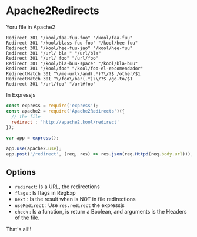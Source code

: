 # Apache2Redirects

Yoru file in Apache2

```
Redirect 301 "/kool/faa-fuu-foo" "/kool/faa-fuu"
Redirect 301 "/kool/blass-fuu-foo" "/kool/hee-fuu"
Redirect 301 "/kool/hee-fuu-jao" "/kool/hee-fuu"
Redirect 301 "/url/ bla " "/url/bla"
Redirect 301 "/url/ foo" "/url/foo"
Redirect 301 "/kool/bla-buu-space" "/kool/bla-buu"
Redirect 301 "/kool/foo" "/kool/foo-el-recomendador"
RedirectMatch 301 ^\/me-url\/and(.*)?\/?$ /other/$1
RedirectMatch 301 ^\/foo\/bar(.*)?\/?$ /go-to/$1
Redirect 301 "/url/foo" "/url#foo"
```

In Expressjs

```js
const express = require('express');
const apache2 = require('Apache2Redirects')({
  // the file
  redirect : 'http://apache2.kool/redirect' 
});

var app = express();

app.use(apache2.use);
app.post('/redirect', (req, res) => res.json(req.Httpd(req.body.url)));
```

## Options

* `redirect`: Is a URL, the redirections
* `flags` : Is flags in RegExp
* `next` : Is the result when is NOT in file redirections
* `useRedirect` : Use `res.redirect` the expressjs
* `check` : Is a function, is return a Boolean, and arguments is the Headers of the file.

That's all!!